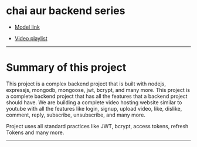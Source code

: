 # chai aur backend series

- [Model link](https://app.eraser.io/workspace/YtPqZ1VogxGy1jzIDkzj?origin=share)

- [Video playlist](https://www.youtube.com/watch?v=EH3vGeqeIAo&list=PLu71SKxNbfoBGh_8p_NS-ZAh6v7HhYqHW)

---
# Summary of this project

This project is a complex backend project that is built with nodejs, expressjs, mongodb, mongoose, jwt, bcrypt, and many more. This project is a complete backend project that has all the features that a backend project should have.
We are building a complete video hosting website similar to youtube with all the features like login, signup, upload video, like, dislike, comment, reply, subscribe, unsubscribe, and many more.

Project uses all standard practices like JWT, bcrypt, access tokens, refresh Tokens and many more.

---